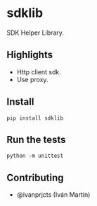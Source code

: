 # sdklib

SDK Helper Library.


## Highlights

* Http client sdk.
* Use proxy.


## Install

```
pip install sdklib
```


## Run the tests
```
python -m unittest
```


## Contributing

* @ivanprjcts (Iván Martín)